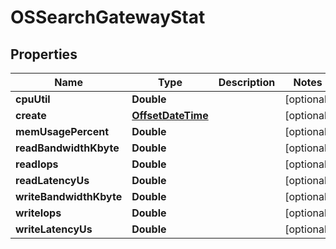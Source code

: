 # OSSearchGatewayStat

## Properties
Name | Type | Description | Notes
------------ | ------------- | ------------- | -------------
**cpuUtil** | **Double** |  |  [optional]
**create** | [**OffsetDateTime**](OffsetDateTime.md) |  |  [optional]
**memUsagePercent** | **Double** |  |  [optional]
**readBandwidthKbyte** | **Double** |  |  [optional]
**readIops** | **Double** |  |  [optional]
**readLatencyUs** | **Double** |  |  [optional]
**writeBandwidthKbyte** | **Double** |  |  [optional]
**writeIops** | **Double** |  |  [optional]
**writeLatencyUs** | **Double** |  |  [optional]
